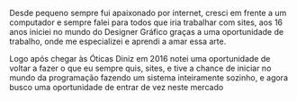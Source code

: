   Desde pequeno sempre fui apaixonado por internet, cresci
em frente a um computador e sempre falei para todos que iria
trabalhar com sites, aos 16 anos iniciei no mundo do Designer Gráfico
graças a uma oportunidade de trabalho, onde me especializei e
aprendi a amar essa arte.

  Logo após chegar às Óticas Diniz em 2016 notei uma
oportunidade de voltar a fazer o que eu sempre quis, sites, e tive a
chance de iniciar no mundo da programação fazendo um sistema
inteiramente sozinho, e agora busco uma oportunidade de entrar de
vez neste mercado
